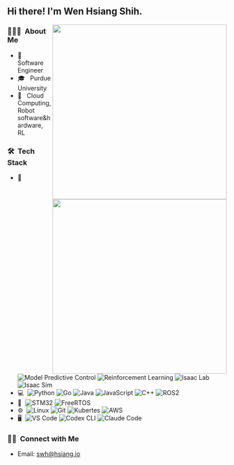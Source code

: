 <h2> Hi there! I'm Wen Hsiang Shih.</h2>

[<img align="right" width="400" src="https://github-readme-stats.vercel.app/api?username=swhsiang&include_all_commits=true&theme=buefy&show_icons=true&count_private=true"/>](https://github.com/swhsiang/)



<h3> 👨🏻‍💻 &nbsp;About Me </h3>

- 💼 &nbsp; Software Engineer
- 🎓 &nbsp; Purdue University
- 🤔 &nbsp; Cloud Computing, Robot software&hardware, RL

[<img align="right" width="400" src="https://github-readme-stats.vercel.app/api/top-langs/?username=swhsiang&theme=buefy&layout=compact"/>](https://github.com/swhsiang/)


<h3> 🛠 &nbsp;Tech Stack</h3>

- 🤖&nbsp;
  ![Model Predictive Control](https://img.shields.io/badge/MPC-333333?logo=modelio&logoColor=white)
  ![Reinforcement Learning](https://img.shields.io/badge/RL-333333?logo=torch&logoColor=white)
  ![Isaac Lab](https://img.shields.io/badge/Isaac_Lab-333333?logo=nvidia&logoColor=76B900)
  ![Isaac Sim](https://img.shields.io/badge/Isaac_Sim-333333?logo=nvidia&logoColor=76B900)
- 💻&nbsp;
  ![Python](https://img.shields.io/badge/Python-333333?logo=python&logoColor=3776AB)
  ![Go](https://img.shields.io/badge/Go-333333?logo=go)
  ![Java](https://img.shields.io/badge/Java-333333?logo=Java)
  ![JavaScript](https://img.shields.io/badge/javascript-333333?logo=javascript)
  ![C++](https://img.shields.io/badge/C/C++-333333?logo=cplusplus&logoColor=00599C)
  ![ROS2](https://img.shields.io/badge/ROS2-333333?logo=ros&logoColor=22314E)
- 🔌&nbsp;
  ![STM32](https://img.shields.io/badge/STM32-333333?logo=stmicroelectronics&logoColor=03234B)
  ![FreeRTOS](https://img.shields.io/badge/FreeRTOS-333333?logo=freertos&logoColor=0C0C0C)
- ⚙️&nbsp;
  ![Linux](https://img.shields.io/badge/Linux-333333?logo=linux&logoColor=FCC624)
  ![Git](https://img.shields.io/badge/Git-333333?logo=git&logoColor=F05032)
  ![Kubertes](https://img.shields.io/badge/kubernetes-black?logo=kubernetes)
  ![AWS](https://img.shields.io/badge/aws-black?logo=aws)
- 🖥&nbsp;
  ![VS Code](https://img.shields.io/badge/VS_Code-333333?logo=visualstudiocode&logoColor=007ACC)
  ![Codex CLI](https://img.shields.io/badge/openai-333333?logo=openai&logoColor=007ACC)
  ![Claude Code](https://img.shields.io/badge/claude-333333?logo=claude&logoColor=007ACC)

<h3> 🤝🏻 &nbsp;Connect with Me </h3>

- Email: swh@hsiang.io
